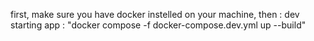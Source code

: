 first, make sure you have docker instelled on your machine, then :
dev starting app : "docker compose -f docker-compose.dev.yml up --build"